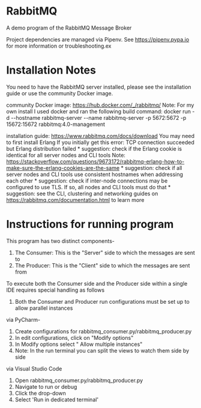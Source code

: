 # RabbitMQ
A demo program of the RabbitMQ Message Broker 

Project dependencies are managed via Pipenv.  See https://pipenv.pypa.io for more information or troubleshooting.ex

# Installation Notes
You need to have the RabbitMQ server installed, please see the installation guide or use the community Docker image.
   
   community Docker image: https://hub.docker.com/_/rabbitmq/
      Note: For my own install I used docker and ran the following build command:
         docker run -d --hostname rabbitmq-server --name rabbitmq-server -p 5672:5672 -p 15672:15672 rabbitmq:4.0-management
         
   installation guide: https://www.rabbitmq.com/docs/download
      You may need to first install Erlang
            If you initially get this error:
               TCP connection succeeded but Erlang distribution failed
               * suggestion: check if the Erlang cookie is identical for all server nodes and CLI tools
                  Note: https://stackoverflow.com/questions/9673172/rabbitmq-erlang-how-to-make-sure-the-erlang-cookies-are-the-same
               * suggestion: check if all server nodes and CLI tools use consistent hostnames when addressing each other
               * suggestion: check if inter-node connections may be configured to use TLS. If so, all nodes and CLI tools must do that
               * suggestion: see the CLI, clustering and networking guides on https://rabbitmq.com/documentation.html to learn more


# Instructions for running program 
This program has two distinct components-
1. The Consumer: This is the "Server" side to which the messages are sent to
2. The Producer: This is the "Client" side to which the messages are sent from

To execute both the Consumer side and the Producer side within a single IDE requires special handling as follows
1. Both the Consumer and Producer run configurations must be set up to allow parallel instances

via PyCharm-
1. Create configurations for rabbitmq_consumer.py/rabbitmq_producer.py 
2. In edit configurations, click on "Modify options"
3. In Modify options select " Allow multiple instances"
4. Note: In the run terminal you can split the views to watch them side by side

via Visual Studio Code
1. Open rabbitmq_consumer.py/rabbitmq_producer.py
2. Navigate to run or debug
3. Click the drop-down
4. Select 'Run in dedicated terminal'
